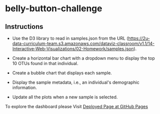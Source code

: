# belly-button-challenge

## Instructions

* Use the D3 library to read in samples.json from the URL (https://2u-data-curriculum-team.s3.amazonaws.com/dataviz-classroom/v1.1/14-Interactive-Web-Visualizations/02-Homework/samples.json).

* Create a horizontal bar chart with a dropdown menu to display the top 10 OTUs found in that individual.

* Create a bubble chart that displays each sample.

* Display the sample metadata, i.e., an individual's demographic information.

* Update all the plots when a new sample is selected.


To explore the dashboard please Visit [Deployed Page at GitHub Pages](https://crebello711.github.io/belly-button-challenge/)
